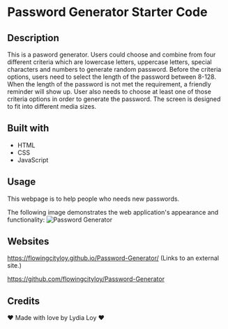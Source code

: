 # Password Generator Starter Code

## Description

This is a pasword generator. Users could choose and combine from four different criteria which are lowercase letters, uppercase letters, special characters and numbers to generate random password. Before the criteria options, users need to select the length of the password between 8-128. When the length of the password is not met the requirement, a friendly reminder will show up. User also needs to choose at least one of those criteria options in order to generate the password. The screen is designed to fit into different media sizes.


## Built with

* HTML
* CSS
* JavaScript

## Usage

This webpage is to help people who needs new passwords.

The following image demonstrates the web application's appearance and functionality:
<img src="./assets/image/pg.png" alt="Password Generator"/>


## Websites

 https://flowingcityloy.github.io/Password-Generator/ (Links to an external site.)

https://github.com/flowingcityloy/Password-Generator


## Credits

❤️ Made with love by Lydia Loy ❤️

